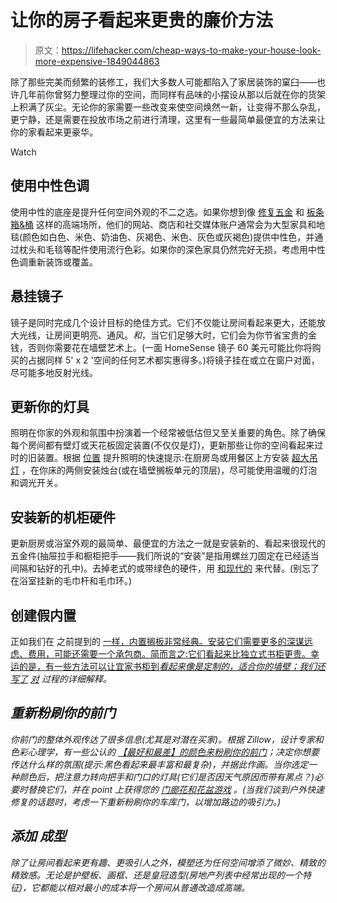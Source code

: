# 让你的房子看起来更贵的廉价方法

> 原文：<https://lifehacker.com/cheap-ways-to-make-your-house-look-more-expensive-1849044863>

除了那些完美而频繁的装修工，我们大多数人可能都陷入了家居装饰的窠臼——也许几年前你曾努力整理过你的空间，而同样有品味的小摆设从那以后就在你的货架上积满了灰尘。无论你的家需要一些改变来使空间焕然一新，让变得不那么杂乱，更宁静，还是需要在投放市场之前进行清理，这里有一些最简单最便宜的方法来让你的家看起来更豪华。

Watch

## 使用中性色调

使用中性的底座是提升任何空间外观的不二之选。如果你想到像 [修复五金](https://rh.com/catalog/category/collections.jsp?cellBackground=false&categoryId=cat24710015&sale=false&topCatId=cat160024&parentCatId=cat1481016) 和 [板条箱&桶](https://www.crateandbarrel.com/?a=784&campaignid=14647099185&adgroupid=130170031594&targetid=kwd-261274161&adpos=&creative=545845862072&device=c&matchtype=e&network=g&gclid=CjwKCAjw14uVBhBEEiwAaufYxxB1z2-_OMDOSs0umiLZ7W1Niz0PT7me5tXdRVwrxYny_F8fVNVGLRoCB0QQAvD_BwE) 这样的高端场所，他们的网站、商店和社交媒体账户通常会为大型家具和地毯(颜色如白色、米色、奶油色、灰褐色、米色、灰色或灰褐色)提供中性色，并通过枕头和毛毯等配件使用流行色彩。如果你的深色家具仍然完好无损，考虑用中性色调重新装饰或覆盖。

## 悬挂镜子

镜子是同时完成几个设计目标的绝佳方式。它们不仅能让房间看起来更大，还能放大光线，让房间更明亮、通风。*和*，当它们足够大时，它们会为你节省宝贵的金钱，否则你需要花在墙壁艺术上。(一面 HomeSense 镜子 60 美元可能比你将购买的占据同样 5' x 2 '空间的任何艺术都实惠得多。)将镜子挂在或立在窗户对面，尽可能多地反射光线。

## 更新你的灯具

照明在你家的外观和氛围中扮演着一个经常被低估但又至关重要的角色。除了确保每个房间都有壁灯或天花板固定装置(不仅仅是灯)，更新那些让你的空间看起来过时的旧装置。根据 [位置](https://poshpennies.com/how-to-make-home-look-expensive/) 提升照明的快速提示:在厨房岛或用餐区上方安装 [超大吊灯](https://www.wayfair.com/lighting/pdp/trent-austin-design-dileo-industrial-pendant-light-2-pack-vintage-hanging-lighting-fixuture-with-black-metal-dome-lamp-shade-w005219906.html) ，在你床的两侧安装烛台(或在墙壁搁板单元的顶层)，尽可能使用温暖的灯泡和调光开关。

## 安装新的机柜硬件

更新厨房或浴室外观的最简单、最便宜的方法之一就是安装新的、看起来很现代的五金件(抽屉拉手和橱柜把手——我们所说的“安装”是指用螺丝刀固定在已经适当间隔和钻好的孔中)。去掉老式的或带绿色的硬件，用 [和现代的](https://www.wayfair.com/home-improvement/sb1/modern-contemporary-cabinet-drawer-pulls-c434268-a78682~438522.html) 来代替。(别忘了在浴室挂新的毛巾杆和毛巾环。)

## 创建假内置

正如我们在 之前提到的 [一样，内置搁板非常经典。安装它们需要更多的深谋远虑、费用，可能还需要一个承包商。简而言之:它们看起来比独立式书柜更贵。幸运的是，有一些方法可以让宜家书柜到*看起来像是定制的，适合你的墙壁；我们还写了*](https://lifehacker.com/how-to-make-cheap-bookshelves-look-like-expensive-built-1848679756) *[对](https://lifehacker.com/how-to-make-cheap-bookshelves-look-like-expensive-built-1848679756)* *过程的详细解释。*

## *重新粉刷你的前门*

*你前门的整体外观传达了很多信息(尤其是对潜在买家)。根据 Zillow，设计专家和色彩心理学，有一些公认的 [【最好和最差】的颜色来粉刷你的前门](https://lifehacker.com/the-best-and-worst-colors-to-paint-your-homes-front-d-1848578188)；决定你想要传达什么样的氛围(提示:黑色看起来最丰富和最复杂)，并据此作画。当你选定一种颜色后，把注意力转向把手和门口的灯具(它们是否因天气原因而带有黑点？)必要时替换它们，并在 point 上获得您的 [门廊花和花盆游戏](https://ablissfulnest.com/front-porch-planter-ideas/) 。(当我们谈到户外快速修复的话题时，考虑一下重新粉刷你的车库门，以增加路边的吸引力。)*

## *添加 成型*

*除了让房间看起来更有趣、更吸引人之外，模塑还为任何空间增添了微妙、精致的精致感。无论是护壁板、画框、还是皇冠造型(房地产列表中经常出现的一个特征)，它都能以相对最小的成本将一个房间从普通改造成高端。*